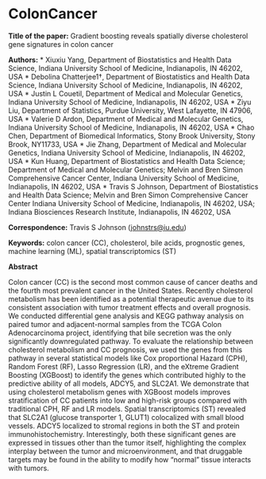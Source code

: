 # ColonCancer

**Title of the paper:** Gradient boosting reveals spatially diverse cholesterol gene signatures in colon cancer


**Authors:** 
        * Xiuxiu Yang, Department of Biostatistics and Health Data Science, Indiana University School of Medicine, Indianapolis, IN 46202, USA
        * Debolina Chatterjee1†, Department of Biostatistics and Health Data Science, Indiana University School of Medicine, Indianapolis, IN 46202, USA
        * Justin L Couetil, Department of Medical and Molecular Genetics, Indiana University School of Medicine, Indianapolis, IN 46202, USA 
        * Ziyu Liu, Department of Statistics, Purdue University, West Lafayette, IN 47906, USA
        * Valerie D Ardon, Department of Medical and Molecular Genetics, Indiana University School of Medicine, Indianapolis, IN 46202, USA
        * Chao Chen, Department of Biomedical Informatics, Stony Brook University, Stony Brook, NY11733, USA
        * Jie Zhang, Department of Medical and Molecular Genetics, Indiana University School of Medicine, Indianapolis, IN 46202, USA
        * Kun Huang, Department of Biostatistics and Health Data Science; Department of Medical and Molecular Genetics; Melvin and Bren Simon Comprehensive Cancer Center,
                   Indiana University School of Medicine, Indianapolis, IN 46202, USA
        * Travis S Johnson, Department of Biostatistics and Health Data Science; Melvin and Bren Simon Comprehensive Cancer Center 
                            Indiana University School of Medicine, Indianapolis, IN 46202, USA;
                            Indiana Biosciences Research Institute, Indianapolis, IN 46202, USA


**Correspondence:** Travis S Johnson (johnstrs@iu.edu)


**Keywords:** colon cancer (CC), cholesterol, bile acids, prognostic genes, machine learning (ML), spatial transcriptomics (ST)


**Abstract**

Colon cancer (CC) is the second most common cause of cancer deaths and the fourth most prevalent cancer in the United States. Recently cholesterol metabolism has been identified as a potential therapeutic avenue due to its consistent association with tumor treatment effects and overall prognosis. We conducted differential gene analysis and KEGG pathway analysis on paired tumor and adjacent-normal samples from the TCGA Colon Adenocarcinoma project, identifying that bile secretion was the only significantly downregulated pathway. To evaluate the relationship between cholesterol metabolism and CC prognosis, we used the genes from this pathway in several statistical models like Cox proportional Hazard (CPH), Random Forest (RF), Lasso Regression (LR), and the eXtreme Gradient Boosting (XGBoost) to identify the genes which contributed highly to the predictive ability of all models, ADCY5, and SLC2A1. We demonstrate that using cholesterol metabolism genes with XGBoost models improves stratification of CC patients into low and high-risk groups compared with traditional CPH, RF and LR models. Spatial transcriptomics (ST) revealed that SLC2A1 (glucose transporter 1, GLUT1) colocalized with small blood vessels. ADCY5 localized to stromal regions in both the ST and protein immunohistochemistry. Interestingly, both these significant genes are expressed in tissues other than the tumor itself, highlighting the complex interplay between the tumor and microenvironment, and that druggable targets may be found in the ability to modify how “normal” tissue interacts with tumors.
